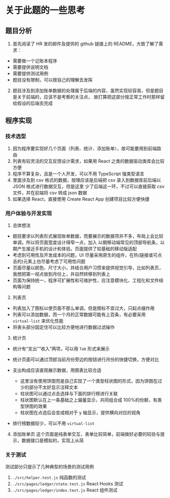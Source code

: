 # 关于此题的一些思考

## 题目分析

1. 首先阅读了 HR 发的邮件及提供的 github 链接上的 README，大致了解了需求：

- 需要做一个记账本程序
- 需要提供说明文档
- 需要提供测试用例
- 题目没有限制，可以按自己的理解去发挥

2. 题目涉及到添加账单数据的处理属于后端的内容，虽然实现较容易，但是题目是关于前端的，应该不是考察的关注点，
   故打算把这部分按正常工作时那样留给假设的后端去完成

## 程序实现

### 技术选型

1. 因为程序要实现好几个页面（列表、统计、添加账单），故可能要用到前端路由
2. 列表有较灵活的交互反馈设计需求，如果用 React 之类的数据驱动类库会比较方便
3. 程序不算复杂，且是一个人开发，可以不用 TypeScript 强类型语言
4. 里面涉及到 csv 格式的数据，按理应该是后端把 csv 录入到数据库前后端以 JSON 格式进行数据交互，但是这里
   少了后端这一环，不过可以直接获取 csv 文件，并在前端将 csv 转成 json 数据
5. 如果选择 React，直接使用 Create React App 创建项目比较方便快捷

### 用户体验与开发实现

1. 总体想法

- 题目要求以列表形式展现账单数据，而要展示的数据项并不多，布局上会比较单调，所以将页面宽度设计得窄一点，加入
  以期移动端常见的顶部导航条，以期产生接近手机的设计和体验。页面提供了较基础的移动版适配
- 考虑到可用性及开发成本的问题，UI 尽量采用原生的组件，在热(链接或可点击的)元素上也尽量考虑了可用性问题
- 页面尽量以颜色、尺寸大小，并结合用户习惯来提供视觉引导，比如列表页，我想把第一视点放到月份上，并自然转移到列表上
- 页面为保持统一，程序可扩展性和可维护性，应注意模块化、工程化和文件结构等问题

2. 列表页

- 列表加入了图标以使页面不那么单调，但是图标不宜过大，只起点缀作用
- 列表可以添加数据，而一个月的正常数据可能有上百条，有必要采用 `virtual-list` 来优化性能
- 将表头部分固定住可以比较方便地进行数据过滤操作

3. 统计页

- 统计有“支出”“收入”两项，可以用 `Tab` 形式来展示
- 统计页面可以通过顶部当前月份旁边的按钮进行月份的快捷切换，方便对比
- 支出构成应该直观展示数据，用图表比较合适

  - 这里没有使用饼图而是自己实现了一个类型柱状图的形式，因为饼图在过少的部分不太好显示注释文本
  - 柱状图可以通过点击选择与下面的排行榜进行关联
  - 柱状图默认在上一条基础之上偏量显示，共同组合成 100%的份额，有类型饼图的效果
  - 柱状图在点选后会变成相对于 y 轴显示，提供横向对应的视角

- 排行榜数据较少，可以不用 `virtual-list`

4. 添加账单页
   这个页面是纯表单交互，表单比较简单，前端做好必要的较验与提示，数据接口是模拟的，实现上从简

### 关于测试

测试部分只提示了几种典型的场景的测试用例

1. `./src/helper.test.js` 纯函数的测试
2. `./src/pages/ledger/state.test.js` React Hooks 测试
3. `./src/pages/ledger/index.test.js` React 组件测试
